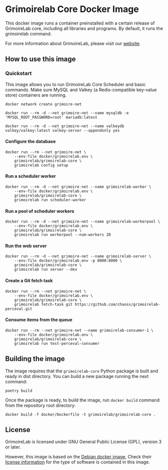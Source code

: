 # Grimoirelab Core Docker Image

This docker image runs a container preinstalled with a certain release of
GrimoireLab core, including all libraries and programs. By default, it runs
the grimoirelab command.

For more information about GrimoireLab, please visit
our [website](https://chaoss.github.io/grimoirelab/).


## How to use this image

### Quickstart 

This image allows you to run GrimoireLab Core Scheduler and basic commands.
Make sure MySQL and Valkey (a Redis-compatible key-value store) containers are
running.

```
docker network create grimoire-net

docker run --rm -d --net grimoire-net --name mysqldb -e 'MYSQL_ROOT_PASSWORD=root' mariadb:latest

docker run --rm -d --net grimoire-net --name valkeydb  valkey/valkey:latest valkey-server --appendonly yes
```

#### Configure the database
```
docker run --rm --net grimoire-net \
    --env-file docker/grimoirelab.env \
    grimoirelab/grimoirelab-core \
    grimoirelab config setup
```

#### Run a scheduler worker
```
docker run --rm -d --net grimoire-net --name grimoirelab-worker \
    --env-file docker/grimoirelab.env \
    grimoirelab/grimoirelab-core \
    grimoirelab run scheduler-worker
```

#### Run a pool of scheduler workers
```
docker run --rm -d --net grimoire-net --name grimoirelab-workerpool \
    --env-file docker/grimoirelab.env \
    grimoirelab/grimoirelab-core \
    grimoirelab run workerpool --num-workers 20
```

#### Run the web server
```
docker run --rm -d --net grimoire-net --name grimoirelab-server \
    --env-file docker/grimoirelab.env -p 8000:8000 \
    grimoirelab/grimoirelab-core \
    grimoirelab run server --dev
```

#### Create a Git fetch task

```
docker run --rm --net grimoire-net \
    --env-file docker/grimoirelab.env \
    grimoirelab/grimoirelab-core \
    grimoirelab fetch-task git https://github.com/chaoss/grimoirelab-perceval.git
```

#### Consume items from the queue
```
docker run --rm --net grimoire-net --name grimoirelab-consumer-1 \
    --env-file docker/grimoirelab.env \
    grimoirelab/grimoirelab-core \
    grimoirelab run test-perceval-consumer
```


## Building the image

The image requires that the `grimoirelab-core` Python package is built and
ready in dist directory. You can build a new package running the next command:

```
poetry build
```

Once the package is ready, to build the image, run `docker build` command from
the repository root directory:

```
docker build -f docker/Dockerfile -t grimoirelab/grimoirelab-core .
```


## License

GrimoireLab is licensed under GNU General Public License (GPL), version 3
or later.

However, this image is based on the [Debian docker image](https://hub.docker.com/_/debian),
Check their [license information](https://www.debian.org/social_contract#guidelines)
for the type of software is contained in this image.
